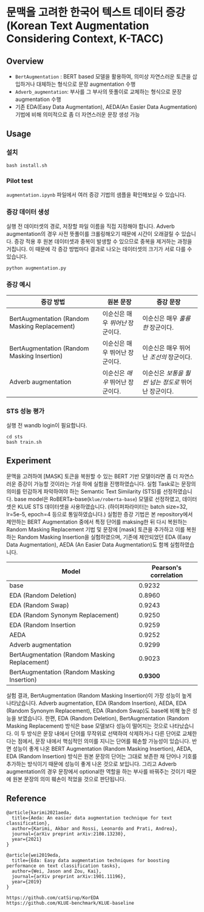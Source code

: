 # 문맥을 고려한 한국어 텍스트 데이터 증강 (Korean Text Augmentation Considering Context, **K-TACC**)

## Overview
- `BertAugmentation` : BERT based 모델을 활용하여, 의미상 자연스러운 토큰을 삽입하거나 대체하는 형식으로 문장 augmentation 수행
- `Adverb_augmentation`: 부사를 그 부사의 뜻풀이로 교체하는 형식으로 문장 augmentation 수행
- 기존 EDA(Easy Data Augmentation), AEDA(An Easier Data Augmentation) 기법에 비해 의미적으로 좀 더 자연스러운 문장 생성 가능

## Usage
### 설치
```
bash install.sh
```

### Pilot test
`augmentation.ipynb` 파일에서 여러 증강 기법의 샘플을 확인해보실 수 있습니다.

### 증강 데이터 생성
실행 전 데이터셋의 경로, 저장할 파일 이름을 직접 지정해야 합니다.
Adverb augmentation의 경우 사전 뜻풀이를 크롤링해오기 때문에 시간이 오래걸릴 수 있습니다.
증강 적용 후 원본 데이터셋과 중복이 발생할 수 있으므로 중복을 제거하는 과정을 거칩니다. 이 때문에 각 증강 방법마다 결과로 나오는 데이터셋의 크기가 서로 다를 수 있습니다. 
```
python augmentation.py
```

### 증강 예시
|증강 방법|원본 문장|증강 문장|
|---|---|---|
|BertAugmentation (Random Masking Replacement)|이순신은 매우 _뛰어난_ 장군이다.|이순신은 매우 _훌륭한_ 장군이다.|
|BertAugmentation (Random Masking Insertion)|이순신은 매우 뛰어난 장군이다.|이순신은 매우 뛰어난 _조선의_ 장군이다.|
|Adverb augmentation|이순신은 _매우_ 뛰어난 장군이다.|이순신은 _보통을 훨씬 넘는 정도로_ 뛰어난 장군이다.




### STS 성능 평가
실행 전 wandb login이 필요합니다.
```
cd sts
bash train.sh
```

## Experiment
문맥을 고려하여 [MASK] 토큰을 복원할 수 있는 BERT 기반 모델이라면 좀 더 자연스러운 증강이 가능할 것이라는 가설 하에 실험을 진행하였습니다. 실험 Task로는 문장의 의미를 민감하게 파악하여야 하는 Semantic Text Similarity (STS)를 선정하였습니다. base model은 RoBERTa-base(`klue/roberta-base`) 모델로 선정하였고, 데이터셋은 KLUE STS 데이터셋을 사용하였습니다. (하이퍼파라미터는 batch size=32, lr=5e-5, epoch=4 등으로 통일하였습니다.)
실험한 증강 기법은 본 repository에서 제안하는 BERT Augmentation 중에서 특정 단어를 maksing한 뒤 다시 복원하는 Random Masking Replacement 기법 및 문장에 [mask] 토큰을 추가하고 이를 복원하는 Random Masking Insertion을 실험하였으며, 기존에 제안되었던 EDA (Easy Data Augmentation), AEDA (An Easier Data Augmentation)도 함께 실험하였습니다.

|Model|Pearson's correlation|
|---|---|
|base|0.9232|
|EDA (Random Deletion) | 0.8960|
|EDA (Random Swap) | 0.9243 |
|EDA (Random Synonym Replacement) | 0.9250 |
|EDA (Random Insertion | 0.9259 |
|AEDA | 0.9252 |
|Adverb augmentation | 0.9299 |
|BertAugmentation (Random Masking Replacement) | 0.9023 |
|BertAugmentation (Random Masking Insertion) | **0.9300** |

실험 결과, BertAugmentation (Random Masking Insertion)이 가장 성능이 높게 나타났습니다. Adverb augmentation, EDA (Random Insertion), AEDA, EDA (Random Synonym Replacement), EDA (Random Swap)도 base에 비해 높은 성능을 보였습니다. 한편, EDA (Random Deletion), BertAugmentation (Random Masking Replacement) 방식은 base 모델보다 성능이 떨어지는 것으로 나타났습니다. 이 두 방식은 문장 내에서 단어를 무작위로 선택하여 삭제하거나 다른 단어로 교체한다는 점에서, 문장 내에서 핵심적인 의미를 지니는 단어를 훼손할 가능성이 있습니다. 반면 성능이 좋게 나온 BERT Augmentation (Random Masking Insertion), AEDA, EDA (Random Insertion) 방식은 원본 문장의 단어는 그대로 보존한 채 단어나 기호를 추가하는 방식이기 때문에 성능이 좋게 나온 것으로 보입니다.
그리고 Adverb augmentation의 경우 문장에서 optional한 역할을 하는 부사를 바꿔주는 것이기 때문에 원본 문장의 의미 훼손이 적었을 것으로 판단됩니다.


## Reference
```
@article{karimi2021aeda,
  title={Aeda: An easier data augmentation technique for text classification},
  author={Karimi, Akbar and Rossi, Leonardo and Prati, Andrea},
  journal={arXiv preprint arXiv:2108.13230},
  year={2021}
}

@article{wei2019eda,
  title={Eda: Easy data augmentation techniques for boosting performance on text classification tasks},
  author={Wei, Jason and Zou, Kai},
  journal={arXiv preprint arXiv:1901.11196},
  year={2019}
}

https://github.com/catSirup/KorEDA
https://github.com/KLUE-benchmark/KLUE-baseline
```
